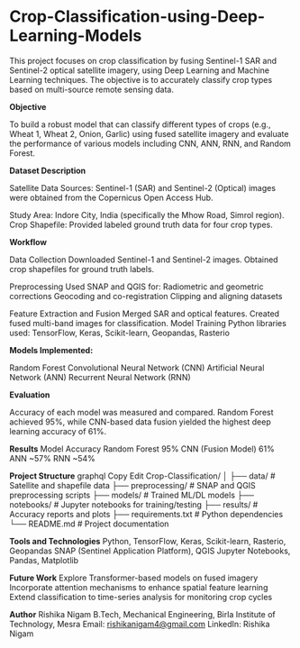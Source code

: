 # Crop-Classification-using-Deep-Learning-Models

This project focuses on crop classification by fusing Sentinel-1 SAR and Sentinel-2 optical satellite imagery, using Deep Learning and Machine Learning techniques. The objective is to accurately classify crop types based on multi-source remote sensing data.

**Objective**

To build a robust model that can classify different types of crops (e.g., Wheat 1, Wheat 2, Onion, Garlic) using fused satellite imagery and evaluate the performance of various models including CNN, ANN, RNN, and Random Forest.

**Dataset Description**

Satellite Data Sources:
Sentinel-1 (SAR) and Sentinel-2 (Optical) images were obtained from the Copernicus Open Access Hub.

Study Area: Indore City, India (specifically the Mhow Road, Simrol region).
Crop Shapefile: Provided labeled ground truth data for four crop types.

**Workflow**

Data Collection
Downloaded Sentinel-1 and Sentinel-2 images.
Obtained crop shapefiles for ground truth labels.

Preprocessing
Used SNAP and QGIS for:
Radiometric and geometric corrections
Geocoding and co-registration
Clipping and aligning datasets

Feature Extraction and Fusion
Merged SAR and optical features.
Created fused multi-band images for classification.
Model Training
Python libraries used: TensorFlow, Keras, Scikit-learn, Geopandas, Rasterio

**Models Implemented:**

Random Forest
Convolutional Neural Network (CNN)
Artificial Neural Network (ANN)
Recurrent Neural Network (RNN)

**Evaluation**

Accuracy of each model was measured and compared.
Random Forest achieved 95%, while CNN-based data fusion yielded the highest deep learning accuracy of 61%.

**Results**
Model	Accuracy
Random Forest	95%
CNN (Fusion Model)	61%
ANN	~57%
RNN	~54%

**Project Structure**
graphql
Copy
Edit
Crop-Classification/
│
├── data/                  # Satellite and shapefile data
├── preprocessing/         # SNAP and QGIS preprocessing scripts
├── models/                # Trained ML/DL models
├── notebooks/             # Jupyter notebooks for training/testing
├── results/               # Accuracy reports and plots
├── requirements.txt       # Python dependencies
└── README.md              # Project documentation

**Tools and Technologies**
Python, TensorFlow, Keras, Scikit-learn, Rasterio, Geopandas
SNAP (Sentinel Application Platform), QGIS
Jupyter Notebooks, Pandas, Matplotlib

**Future Work**
Explore Transformer-based models on fused imagery
Incorporate attention mechanisms to enhance spatial feature learning
Extend classification to time-series analysis for monitoring crop cycles

**Author**
Rishika Nigam
B.Tech, Mechanical Engineering, Birla Institute of Technology, Mesra
Email: rishikanigam4@gmail.com
LinkedIn: Rishika Nigam


